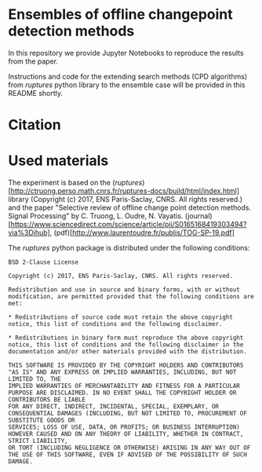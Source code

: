 # Ensembles of offline changepoint detection methods

In this repository we provide Jupyter Notebooks to reproduce the results from the paper.

Instructions and code for the extending search methods (CPD algorithms) from *ruptures* python library to the ensemble case will be provided in this README shortly.


# Citation

# Used materials

The experiment is based on the (*ruptures*)[http://ctruong.perso.math.cnrs.fr/ruptures-docs/build/html/index.html] library (Copyright (c) 2017, ENS Paris-Saclay, CNRS. All rights reserved.) and the paper "Selective review of offline change point detection methods. Signal Processing" by C. Truong, L. Oudre, N. Vayatis. (journal)[https://www.sciencedirect.com/science/article/pii/S0165168419303494?via%3Dihub], (pdf)[http://www.laurentoudre.fr/publis/TOG-SP-19.pdf]


The *ruptures* python package is distributed under the following conditions:
```
BSD 2-Clause License

Copyright (c) 2017, ENS Paris-Saclay, CNRS. All rights reserved.

Redistribution and use in source and binary forms, with or without modification, are permitted provided that the following conditions are met:

* Redistributions of source code must retain the above copyright notice, this list of conditions and the following disclaimer.

* Redistributions in binary form must reproduce the above copyright notice, this list of conditions and the following disclaimer in the documentation and/or other materials provided with the distribution.

THIS SOFTWARE IS PROVIDED BY THE COPYRIGHT HOLDERS AND CONTRIBUTORS "AS IS" AND ANY EXPRESS OR IMPLIED WARRANTIES, INCLUDING, BUT NOT LIMITED TO, THE
IMPLIED WARRANTIES OF MERCHANTABILITY AND FITNESS FOR A PARTICULAR PURPOSE ARE DISCLAIMED. IN NO EVENT SHALL THE COPYRIGHT HOLDER OR CONTRIBUTORS BE LIABLE
FOR ANY DIRECT, INDIRECT, INCIDENTAL, SPECIAL, EXEMPLARY, OR CONSEQUENTIAL DAMAGES (INCLUDING, BUT NOT LIMITED TO, PROCUREMENT OF SUBSTITUTE GOODS OR
SERVICES; LOSS OF USE, DATA, OR PROFITS; OR BUSINESS INTERRUPTION) HOWEVER CAUSED AND ON ANY THEORY OF LIABILITY, WHETHER IN CONTRACT, STRICT LIABILITY,
OR TORT (INCLUDING NEGLIGENCE OR OTHERWISE) ARISING IN ANY WAY OUT OF THE USE OF THIS SOFTWARE, EVEN IF ADVISED OF THE POSSIBILITY OF SUCH DAMAGE.
```
